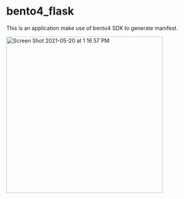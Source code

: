 # bento4_flask
This is an application make use of bento4 SDK to generate manifest.

<img width="411" alt="Screen Shot 2021-05-20 at 1 16 57 PM" src="https://user-images.githubusercontent.com/26093451/119306269-7fcd1980-bc9c-11eb-925e-e9fde1d3e92d.png">
